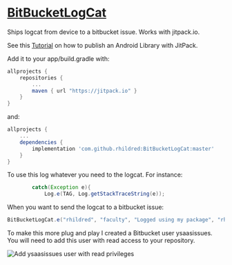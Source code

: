 # <a href="https://github.com/rhildred/BitBucketLogCat" target="_blank">BitBucketLogCat</a>

Ships logcat from device to a bitbucket issue. Works with jitpack.io. 

See this [Tutorial](https://medium.com/@ome450901/publish-an-android-library-by-jitpack-a0342684cbd0) on how to publish an Android Library with JitPack.


Add it to your app/build.gradle with:

```gradle
allprojects {
    repositories {
        ...
        maven { url "https://jitpack.io" }
    }
}
```
and:

```gradle
allprojects {
    ...
    dependencies {
        implementation 'com.github.rhildred:BitBucketLogCat:master'
    }
}
```

To use this log whatever you need to the logcat. For instance:

```java
        catch(Exception e){
            Log.e(TAG, Log.getStackTraceString(e));
```

When you want to send the logcat to a bitbucket issue:

```java
BitBucketLogCat.e("rhildred", "faculty", "Logged using my package", "rhildred");
```

To make this more plug and play I created a Bitbucket user ysaasissues. You will need to add this user with read access to your repository.

![Add ysaasissues user with read privileges](https://rhildred.github.io/BitBucketLogCat/READMEImages/ysaasissuesreadonly.png "Add ysaasissues user with read privileges")